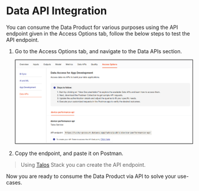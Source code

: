 # Data API Integration

You can consume the Data Product for various purposes using the API endpoint given in the Access Options tab, follow the below steps to test the API endpoint.

1. Go to the Access Options tab, and navigate to the Data APIs section.

    <center>
    <img src="/interfaces/data_product_hub/activation/image%20(40).png" alt="DPH" style="width:50rem; border: 1px solid black;" />
    </center>
       
2. Copy the endpoint, and paste it on Postman.

> Using [Talos](/resources/stacks/talos/) Stack you can create the API endpoint.

Now you are ready to consume the Data Product via API to solve your use-cases.

